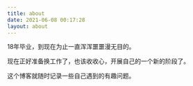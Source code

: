 ```yaml
---
title: about
date: 2021-06-08 00:17:28
layout: about
---
```


18年毕业，到现在为止一直浑浑噩噩漫无目的。

现在正好准备换工作了，也该收收心，开展自己的一个新的阶段了。

这个博客就随时记录一些自己遇到的有趣问题。
